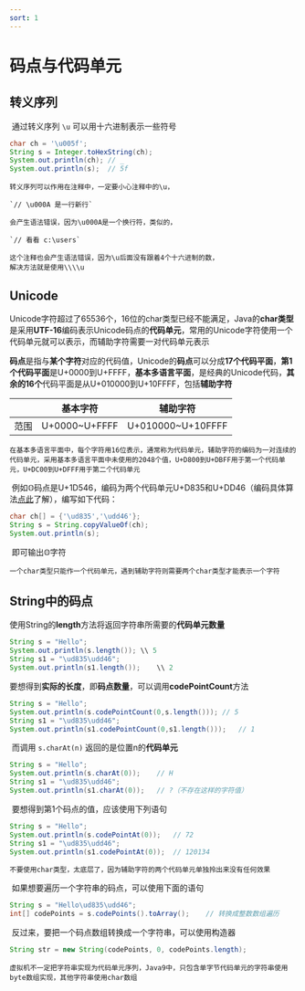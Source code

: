 ```yaml
---
sort: 1
---
```


# 码点与代码单元



## 转义序列

​	通过转义序列 `\u` 可以用十六进制表示一些符号

```java
char ch = '\u005f';
String s = Integer.toHexString(ch);
System.out.println(ch);	// _
System.out.println(s);	// 5f
```

```warning
转义序列可以作用在注释中，一定要小心注释中的\u，

`// \u000A 是一行新行`

会产生语法错误，因为\u000A是一个换行符，类似的，

`// 看看 c:\users`

这个注释也会产生语法错误，因为\u后面没有跟着4个十六进制的数，
解决方法就是使用\\\\u
```



## Unicode

​	Unicode字符超过了65536个，16位的char类型已经不能满足，Java的**char类型**是采用**UTF-16**编码表示Unicode码点的**代码单元**，常用的Unicode字符使用一个代码单元就可以表示，而辅助字符需要一对代码单元表示

​	**码点**是指与**某个字符**对应的代码值，Unicode的**码点**可以分成**17个代码平面**，**第1个代码平面**是U+0000到U+FFFF，**基本多语言平面**，是经典的Unicode代码，**其余的16个**代码平面是从U+010000到U+10FFFF，包括**辅助字符**

|      | 基本字符      | 辅助字符          |
| ---- | ------------- | ----------------- |
| 范围 | U+0000~U+FFFF | U+010000~U+10FFFF |

```note
在基本多语言平面中，每个字符用16位表示，通常称为代码单元，辅助字符的编码为一对连续的代码单元，采用基本多语言平面中未使用的2048个值，U+D800到U+DBFF用于第一个代码单元，U+DC00到U+DFFF用于第二个代码单元
```

​	例如𝕆码点是U+1D546，编码为两个代码单元U+D835和U+DD46（编码具体算法[点此](https://www.rfc-editor.org/rfc/rfc2781)了解），编写如下代码：

```java
char ch[] = {'\ud835','\udd46'};
String s = String.copyValueOf(ch);
System.out.println(s);
```

​	即可输出𝕆字符

```tip
一个char类型只能作一个代码单元，遇到辅助字符则需要两个char类型才能表示一个字符
```



## String中的码点

​	使用String的**length**方法将返回字符串所需要的**代码单元数量**

```java
String s = "Hello";
System.out.println(s.length());	\\ 5
String s1 = "\ud835\udd46";
System.out.println(s1.length());	\\ 2
```

​	要想得到**实际的长度**，即**码点数量**，可以调用**codePointCount**方法

```java
String s = "Hello";
System.out.println(s.codePointCount(0,s.length()));	// 5
String s1 = "\ud835\udd46";
System.out.println(s1.codePointCount(0,s1.length()));	// 1
```

​	而调用 `s.charAt(n)` 返回的是位置n的**代码单元**

```java
String s = "Hello";
System.out.println(s.charAt(0));	// H
String s1 = "\ud835\udd46";
System.out.println(s1.charAt(0));	// ?（不存在这样的字符值）
```

​	要想得到第1个码点的值，应该使用下列语句

```java
String s = "Hello";
System.out.println(s.codePointAt(0));	// 72
String s1 = "\ud835\udd46";
System.out.println(s1.codePointAt(0));	// 120134
```

```note
不要使用char类型，太底层了，因为辅助字符的两个代码单元单独拎出来没有任何效果
```

​	如果想要遍历一个字符串的码点，可以使用下面的语句

```java
String s = "Hello\ud835\udd46";
int[] codePoints = s.codePoints().toArray();    // 转换成整数数组遍历
```

​	反过来，要把一个码点数组转换成一个字符串，可以使用构造器

```java
String str = new String(codePoints, 0, codePoints.length);
```

```tip
虚拟机不一定把字符串实现为代码单元序列，Java9中，只包含单字节代码单元的字符串使用byte数组实现，其他字符串使用char数组
```

